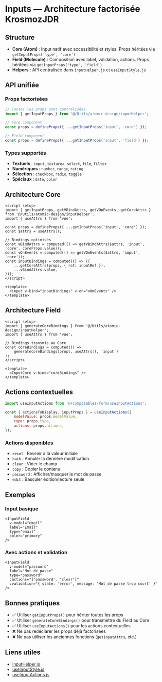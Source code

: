 # Inputs — Architecture factorisée KrosmozJDR

## Structure

- **Core (Atom)** : Input natif avec accessibilité et styles. Props héritées via `getInputProps('type', 'core')`
- **Field (Molecule)** : Composition avec label, validation, actions. Props héritées via `getInputProps('type', 'field')`
- **Helpers** : API centralisée dans `inputHelper.js` et `useInputStyle.js`

## API unifiée

### Props factorisées
```javascript
// Toutes les props sont centralisées
import { getInputProps } from '@/Utils/atomic-design/inputHelper';

// Core component
const props = defineProps({ ...getInputProps('input', 'core') });

// Field component  
const props = defineProps({ ...getInputProps('input', 'field') });
```

### Types supportés
- **Textuels** : `input`, `textarea`, `select`, `file`, `filter`
- **Numériques** : `number`, `range`, `rating`
- **Sélection** : `checkbox`, `radio`, `toggle`
- **Spéciaux** : `date`, `color`

## Architecture Core

```vue
<script setup>
import { getInputProps, getVBindAttrs, getVOnEvents, getCoreAttrs } from '@/Utils/atomic-design/inputHelper';
import { useAttrs } from 'vue';

const props = defineProps({ ...getInputProps('input', 'core') });
const $attrs = useAttrs();

// Bindings optimisés
const vBindAttrs = computed(() => getVBindAttrs($attrs, 'input', 'core', coreProps.value));
const vOnEvents = computed(() => getVOnEvents($attrs, 'input', 'core'));
const inputBindings = computed(() => ({
    ...getCoreAttrs(props, { ref: inputRef }),
    ...vBindAttrs.value,
}));
</script>

<template>
  <input v-bind="inputBindings" v-on="vOnEvents" />
</template>
```

## Architecture Field

```vue
<script setup>
import { generateCoreBindings } from '@/Utils/atomic-design/inputHelper';
import { useAttrs } from 'vue';

// Bindings transmis au Core
const coreBindings = computed(() => 
    generateCoreBindings(props, useAttrs(), 'input')
);
</script>

<template>
  <InputCore v-bind="coreBindings" />
</template>
```

## Actions contextuelles

```javascript
import useInputActions from '@/Composables/form/useInputActions';

const { actionsToDisplay, inputProps } = useInputActions({
    modelValue: props.modelValue,
    type: props.type,
    actions: props.actions,
});
```

### Actions disponibles
- `reset` : Revenir à la valeur initiale
- `back` : Annuler la dernière modification
- `clear` : Vider le champ
- `copy` : Copier le contenu
- `password` : Afficher/masquer le mot de passe
- `edit` : Basculer édition/lecture seule

## Exemples

### Input basique
```vue
<InputField
  v-model="email"
  label="Email"
  type="email"
  color="primary"
/>
```

### Avec actions et validation
```vue
<InputField
  v-model="password"
  label="Mot de passe"
  type="password"
  :actions="['password', 'clear']"
  :validation="{ state: 'error', message: 'Mot de passe trop court' }"
/>
```

## Bonnes pratiques

- ✅ Utiliser `getInputProps()` pour hériter toutes les props
- ✅ Utiliser `generateCoreBindings()` pour transmettre du Field au Core
- ✅ Utiliser `useInputActions()` pour les actions contextuelles
- ❌ Ne pas redéclarer les props déjà factorisées
- ❌ Ne pas utiliser les anciennes fonctions (`getInputAttrs`, etc.)

## Liens utiles

- [inputHelper.js](../../resources/js/Utils/atomic-design/inputHelper.js)
- [useInputStyle.js](../../resources/js/Composables/form/useInputStyle.js)
- [useInputActions.js](../../resources/js/Composables/form/useInputActions.js) 